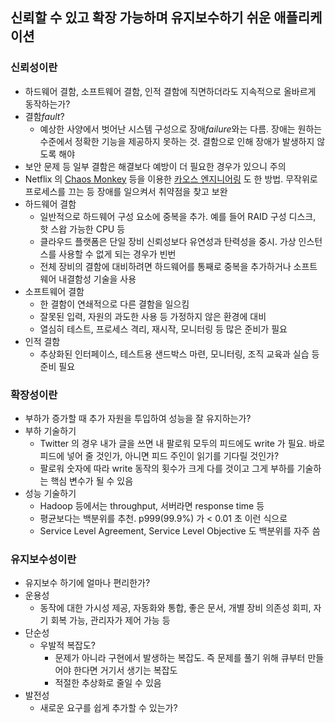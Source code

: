 ## 신뢰할 수 있고 확장 가능하며 유지보수하기 쉬운 애플리케이션

### 신뢰성이란

* 하드웨어 결함, 소프트웨어 결함, 인적 결함에 직면하더라도 지속적으로 올바르게 동작하는가?
* 결함*fault*?
    * 예상한 사양에서 벗어난 시스템 구성으로 장애*failure*와는 다름. 장애는 원하는 수준에서 정확한 기능을 제공하지 못하는 것. 결함으로 인해 장애가 발생하지 않도록 해야 
* 보안 문제 등 일부 결함은 해결보다 예방이 더 필요한 경우가 있으니 주의
* Netflix 의 [Chaos Monkey](https://netflix.github.io/chaosmonkey/ "Home - Chaos Monkey") 등을 이용한 [카오스 엔지니어링](https://en.wikipedia.org/wiki/Chaos_engineering) 도 한 방법. 무작위로 프로세스를 끄는 등 장애를 일으켜서 취약점을 찾고 보완
* 하드웨어 결함
    * 일반적으로 하드웨어 구성 요소에 중복을 추가. 예를 들어 RAID 구성 디스크, 핫 스왑 가능한 CPU 등
    * 클라우드 플랫폼은 단일 장비 신뢰성보다 유연성과 탄력성을 중시. 가상 인스턴스를 사용할 수 없게 되는 경우가 빈번
    * 전체 장비의 결함에 대비하려면 하드웨어를 통째로 중복을 추가하거나 소프트웨어 내결함성 기술을 사용
* 소프트웨어 결함
    * 한 결함이 연쇄적으로 다른 결함을 일으킴
    * 잘못된 입력, 자원의 과도한 사용 등 가정하지 않은 환경에 대비
    * 열심히 테스트, 프로세스 격리, 재시작, 모니터링 등 많은 준비가 필요
* 인적 결함
    * 추상화된 인터페이스, 테스트용 샌드박스 마련, 모니터링, 조직 교육과 실습 등 준비 필요
    
### 확장성이란

* 부하가 증가할 때 추가 자원을 투입하여 성능을 잘 유지하는가?
* 부하 기술하기
    * Twitter 의 경우 내가 글을 쓰면 내 팔로워 모두의 피드에도 write 가 필요. 바로 피드에 넣어 줄 것인가, 아니면 피드 주인이 읽기를 기다릴 것인가?
    * 팔로워 숫자에 따라 write 동작의 횟수가 크게 다를 것이고 그게 부하를 기술하는 핵심 변수가 될 수 있음
* 성능 기술하기
    * Hadoop 등에서는 throughput, 서버라면 response time 등
    * 평균보다는 백분위를 추천. p999(99.9%) 가 < 0.01 초 이런 식으로
    * Service Level Agreement, Service Level Objective 도 백분위를 자주 씀
    
### 유지보수성이란

* 유지보수 하기에 얼마나 편리한가?
* 운용성
    * 동작에 대한 가시성 제공, 자동화와 통합, 좋은 문서, 개별 장비 의존성 회피, 자기 회복 가능, 관리자가 제어 가능 등
* 단순성
    * 우발적 복잡도?
        * 문제가 아니라 구현에서 발생하는 복잡도. 즉 문제를 풀기 위해 큐부터 만들어야 한다면 거기서 생기는 복잡도
        * 적절한 추상화로 줄일 수 있음
* 발전성
    * 새로운 요구를 쉽게 추가할 수 있는가?